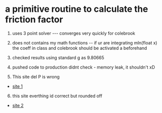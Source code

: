 # a primitive routine to calculate the friction factor 
1. uses 3 point solver --- converges very quickly for colebrook
2. does not contains my math functions -- if ur are integrating mln(float x) the coeff in class and colebrook should be activated a beforehand
3. checked results using standard g as 9.80665   
4. pushed code to production didnt check - memory leak, it shouldn't xD 

5. This site del P is wrong
- [site 1](https://www.tribology-abc.com/calculators/pipeflow_fluid.htm)

6. this site everthing id correct but rounded off
- [site 2](http://www.druckverlust.de/Online-Rechner/dp.php)